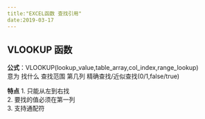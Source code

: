 ```yaml
---
title:"EXCEL函数 查找引用"
date:2019-03-17
---
```

## **VLOOKUP 函数**

  **公式**：VLOOKUP(lookup_value,table_array,col_index,range_lookup)  <br />
            意为    找什么        查找范围     第几列    精确查找/近似查找(0/1,false/true)  <br />
            
  **特点** 
           1. 只能从左到右找  <br />
           2. 要找的值必须在第一列  <br />
           3. 支持通配符  <br />
